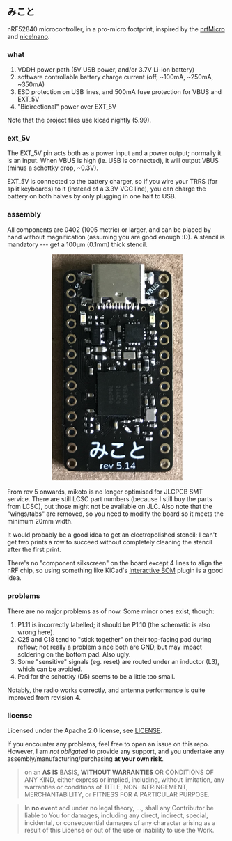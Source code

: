 ## みこと

nRF52840 microcontroller, in a pro-micro footprint, inspired by the [nrfMicro](https://github.com/joric/nrfmicro) and [nice!nano](https://nicekeyboards.com/nice-nano).

### what

1. VDDH power path (5V USB power, and/or 3.7V Li-ion battery)
2. software controllable battery charge current (off, ~100mA, ~250mA, ~350mA)
3. ESD protection on USB lines, and 500mA fuse protection for VBUS and EXT_5V
4. "Bidirectional" power over EXT_5V

Note that the project files use kicad nightly (5.99).

### ext_5v

The EXT_5V pin acts both as a power input and a power output; normally it is an input. When VBUS is high (ie. USB is connected), it will output VBUS (minus a schottky drop, ~0.3V).

EXT_5V is connected to the battery charger, so if you wire your TRRS (for split keyboards) to it (instead of a 3.3V VCC line), you can charge the battery on both halves by only plugging in one half to USB.


### assembly

All components are 0402 (1005 metric) or larger, and can be placed by hand without magnification (assuming you are good enough :D). A stencil is mandatory --- get a 100µm (0.1mm) thick stencil.

<p align="center"><img src="./misc/rev-5.14.png" width="300px"></p>

From rev 5 onwards, mikoto is no longer optimised for JLCPCB SMT service. There are still LCSC part numbers (because I still buy the parts from LCSC), but those might not be available on JLC. Also note that the "wings/tabs" are removed, so you need to modify the board so it meets the minimum 20mm width.

It would probably be a good idea to get an electropolished stencil; I can't get two prints a row to succeed without completely cleaning the stencil after the first print.

There's no "component silkscreen" on the board except 4 lines to align the nRF chip, so using something like KiCad's [Interactive BOM](https://github.com/openscopeproject/InteractiveHtmlBom) plugin is a good idea.

### problems

There are no major problems as of now. Some minor ones exist, though:

1. P1.11 is incorrectly labelled; it should be P1.10 (the schematic is also wrong here).
2. C25 and C18 tend to "stick together" on their top-facing pad during reflow; not really a problem since both are GND, but may impact soldering on the bottom pad. Also ugly.
3. Some "sensitive" signals (eg. reset) are routed under an inductor (L3), which can be avoided.
4. Pad for the schottky (D5) seems to be a little too small.

Notably, the radio works correctly, and antenna performance is quite improved from revision 4.

### license

Licensed under the Apache 2.0 license, see [LICENSE](./LICENSE).

If you encounter any problems, feel free to open an issue on this repo. However, I am *not obligated* to provide any support, and you undertake any assembly/manufacturing/purchasing **at your own risk**.

> on an **AS IS** BASIS, **WITHOUT WARRANTIES** OR CONDITIONS OF ANY KIND, either express or implied, including, without limitation, any warranties or conditions of TITLE, NON-INFRINGEMENT, MERCHANTABILITY, or FITNESS FOR A PARTICULAR PURPOSE.

> In **no event** and under no legal theory, ..., shall any Contributor be liable to You for damages, including any direct, indirect, special, incidental, or consequential damages of any character arising as a result of this License or out of the use or inability to use the Work.


